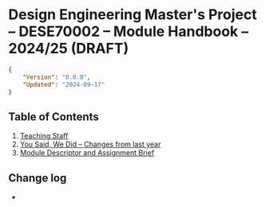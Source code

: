 # Design Engineering Master's Project – DESE70002 – Module Handbook – 2024/25 (DRAFT)
```json
{
    "Version": "0.0.0",
    "Updated": "2024-09-17"
}
```

## Table of Contents
1. [Teaching Staff](Staff/README.md)
1. [You Said, We Did – Changes from last year](Changes/README.md)
1. [Module Descriptor and Assignment Brief](Module_and_assessment/README.md)

## Change log ##
* 
